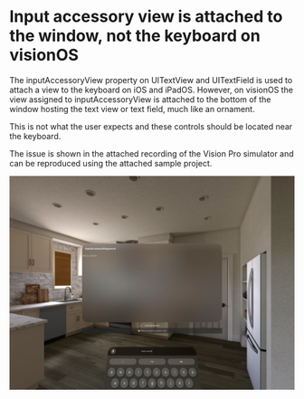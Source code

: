 # Input accessory view is attached to the window, not the keyboard on visionOS

The inputAccessoryView property on UITextView and UITextField is used to attach a view to the keyboard on iOS and iPadOS. However, on visionOS the view assigned to inputAccessoryView is attached to the bottom of the window hosting the text view or text field, much like an ornament.

This is not what the user expects and these controls should be located near the keyboard.

The issue is shown in the attached recording of the Vision Pro simulator and can be reproduced using the attached sample project.

<img width="720" src="https://github.com/simonbs/AppleFeedback/blob/main/FB12965280/screenshot.png?raw=true"/>
